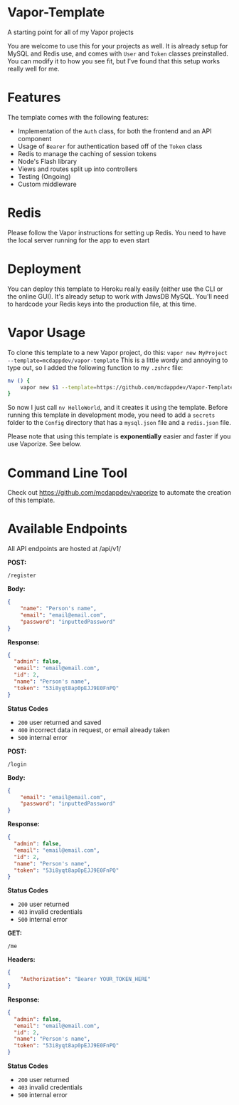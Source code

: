 # Vapor-Template
A starting point for all of my Vapor projects

You are welcome to use this for your projects as well. It is already setup for MySQL and Redis use, and comes with `User` and `Token` classes preinstalled. You can modify it to how you see fit, but I've found that this setup works really well for me.

# Features
The template comes with the following features:

* Implementation of the `Auth` class, for both the frontend and an API component
* Usage of `Bearer` for authentication based off of the `Token` class
* Redis to manage the caching of session tokens
* Node's Flash library
* Views and routes split up into controllers
* Testing (Ongoing)
* Custom middleware

# Redis
Please follow the Vapor instructions for setting up Redis. You need to have the local server running for the app to even start

# Deployment
You can deploy this template to Heroku really easily (either use the CLI or the online GUI). It's already setup to work with JawsDB MySQL. You'll need to hardcode your Redis keys into the production file, at this time.

# Vapor Usage
To clone this template to a new Vapor project, do this: `vapor new MyProject --template=mcdappdev/vapor-template` This is a little wordy and annoying to type out, so I added the following function to my `.zshrc` file:

```bash
nv () {
    vapor new $1 --template=https://github.com/mcdappdev/Vapor-Template
}
```

So now I just call `nv HelloWorld`, and it creates it using the template. Before running this template in development mode, you need to add a `secrets` folder to the `Config` directory that has a `mysql.json` file and a `redis.json` file.

Please note that using this template is **exponentially** easier and faster if you use Vaporize. See below.

# Command Line Tool
Check out https://github.com/mcdappdev/vaporize to automate the creation of this template.

# Available Endpoints

All API endpoints are hosted at /api/v1/

**POST:**
```
/register
```

**Body:**
```json
{
    "name": "Person's name",
    "email": "email@email.com",
    "password": "inputtedPassword"
}
```

**Response:**
```json
{
  "admin": false,
  "email": "email@email.com",
  "id": 2,
  "name": "Person's name",
  "token": "53i8yqt8ap0pEJJ9E0FnPQ"
}
```

**Status Codes**
* `200` user returned and saved
* `400` incorrect data in request, or email already taken
* `500` internal error


**POST:**
```
/login
```

**Body:**
```json
{
    "email": "email@email.com",
    "password": "inputtedPassword"
}
```

**Response:**
```json
{
  "admin": false,
  "email": "email@email.com",
  "id": 2,
  "name": "Person's name",
  "token": "53i8yqt8ap0pEJJ9E0FnPQ"
}
```

**Status Codes**
* `200` user returned
* `403` invalid credentials
* `500` internal error


**GET:**
```
/me
```

**Headers:**
```json
{
    "Authorization": "Bearer YOUR_TOKEN_HERE"
}
```

**Response:**
```json
{
  "admin": false,
  "email": "email@email.com",
  "id": 2,
  "name": "Person's name",
  "token": "53i8yqt8ap0pEJJ9E0FnPQ"
}
```

**Status Codes**
* `200` user returned
* `403` invalid credentials
* `500` internal error